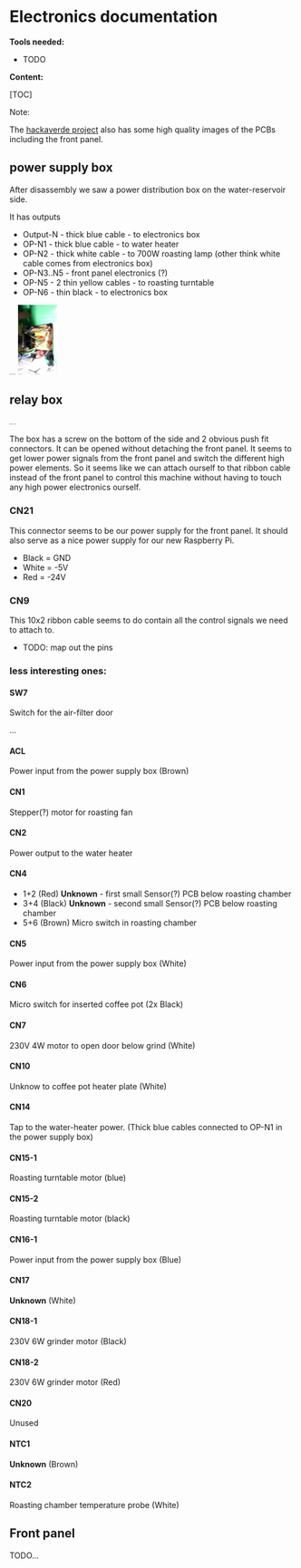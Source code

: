 # Electronics documentation
**Tools needed:**

- TODO

**Content:**

[TOC]

Note:

The [hackaverde project](https://github.com/PostalBlab/hackaverde/tree/master/images) also has some high quality images of the PCBs including the front panel.

## power supply box

After disassembly we saw a power distribution box on the water-reservoir side.

It has outputs

* Output-N - thick blue cable - to electronics box
* OP-N1 - thick blue cable - to water heater
* OP-N2 - thick white cable - to 700W roasting lamp (other think white cable comes from electronics box)
* OP-N3..N5 - front panel electronics (?)
* OP-N5 - 2 thin yellow cables - to roasting turntable
* OP-N6 - thin black - to electronics box



<img src="..\Bonaverde_disassembly\opened_left.JPG" alt="opened_left" style="zoom:12%;" />

<img src="..\Bonaverde_disassembly\opened_power_electronics_box.JPG" alt="opened_power_electronics_box" style="zoom:12%;" />

## relay box

<img src="..\Bonaverde_disassembly\opened_right.JPG" alt="opened_right" style="zoom:12%;" />

The box has a screw on the bottom of the side and 2 obvious push fit connectors.
It can be opened without detaching the front panel.
It seems to get lower power signals from the front panel and switch the different high power elements.
So it seems like we can attach ourself to that ribbon cable instead of the front panel to control this machine without having to touch any high power electronics ourself.

### CN21

This connector seems to be our power supply for the front panel.
It should also serve as a nice power supply for our new Raspberry Pi.

* Black = GND
* White = -5V
* Red = -24V

### CN9

This 10x2 ribbon cable seems to do contain all the control signals we need to attach to.

* TODO: map out the pins

### less interesting ones:

#### SW7

Switch for the air-filter door

...

#### ACL

Power input from the power supply box (Brown)

#### CN1

Stepper(?) motor for roasting fan

#### CN2

Power output to the water heater

#### CN4

* 1+2 (Red) **Unknown** - first small Sensor(?) PCB below roasting chamber
* 3+4 (Black) **Unknown** - second small Sensor(?) PCB below roasting chamber
* 5+6 (Brown) Micro switch in roasting chamber

#### CN5

Power input from the power supply box (White)

#### CN6

Micro switch for inserted coffee pot (2x Black)

#### CN7

230V 4W motor to open door below grind (White)

#### CN10

Unknow to coffee pot heater plate (White)

#### CN14

Tap to the water-heater power. 
(Thick blue cables connected to OP-N1 in the power supply box)

#### CN15-1

Roasting turntable motor (blue)

#### CN15-2

Roasting turntable motor (black)

#### CN16-1

Power input from the power supply box (Blue)

#### CN17

**Unknown** (White)

#### CN18-1

230V 6W grinder motor (Black) 

#### CN18-2

230V 6W grinder motor (Red)

#### CN20

Unused

#### NTC1

**Unknown** (Brown)

#### NTC2

Roasting chamber temperature probe (White)

## Front panel

TODO...
